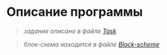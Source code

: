 # Описание программы
>*задание описано в файле [Task](Task.md)*

>*блок-схема находится в файле [Block-scheme](diagram.drawio.png)*


